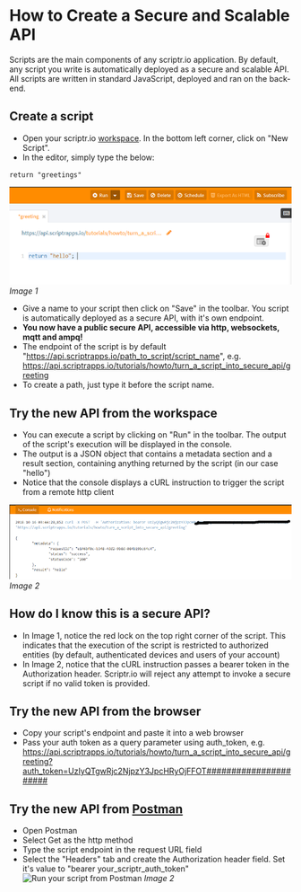 # How to Create a Secure and Scalable API
Scripts are the main components of any scriptr.io application. By default, any script you write is automatically deployed as a secure and scalable API. All scripts are written in standard JavaScript, deployed and ran on the back-end.

## Create a script
- Open your scriptr.io [workspace](https://www.scriptr.io/workspace). In the bottom left corner, click on "New Script". 
- In the editor, simply type the below:
```
return "greetings"
```
![Save your script](./images/write_script.PNG)
*Image 1*

- Give a name to your script then click on "Save" in the toolbar. You script is automatically deployed as a secure API, with it's own endpoint. 
- **You now have a public secure API, accessible via http, websockets, mqtt and ampq!**
- The endpoint of the script is by default "https://api.scriptrapps.io/path_to_script/script_name", e.g. https://api.scriptrapps.io/tutorials/howto/turn_a_script_into_secure_api/greeting
- To create a path, just type it before the script name.

## Try the new API from the workspace
- You can execute a script by clicking on "Run" in the toolbar. The output of the script's execution will be displayed in the console. 
- The output is a JSON object that contains a metadata section and a result section, containing anything returned by the script (in our case "hello")
- Notice that the console displays a cURL instruction to trigger the script from a remote http client

![Run your script](./images/run_script.png)
*Image 2*

## How do I know this is a secure API?
- In Image 1, notice the red lock on the top right corner of the script. This indicates that the execution of the script is restricted to authorized entities (by default, authenticated devices and users of your account)
- In Image 2, notice that the cURL instruction passes a bearer token in the Authorization header. Scriptr.io will reject any attempt to invoke a secure script if no valid token is provided. 

## Try the new API from the browser 
- Copy your script's endpoint and paste it into a web browser 
- Pass your auth token as a query parameter using auth_token, e.g. https://api.scriptrapps.io/tutorials/howto/turn_a_script_into_secure_api/greeting?auth_token=UzIyQTgwRjc2NjpzY3JpcHRyOjFFOT###################### 

## Try the new API from [Postman](https://www.getpostman.com/)
- Open Postman
- Select Get as the http method
- Type the script endpoint in the request URL field
- Select the "Headers" tab and create the Authorization header field. Set it's value to "bearer your_scriptr_auth_token"
![Run your script from Postman](./images/run_script_postman.png)
*Image 2*



